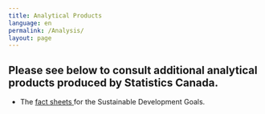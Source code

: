 ```yaml
---
title: Analytical Products
language: en
permalink: /Analysis/
layout: page
---
```


## Please see below to consult additional analytical products produced by Statistics Canada. 



* The <a href="https://www150.statcan.gc.ca/n1/pub/11-637-x/11-637-x2020001-eng.htm">fact sheets </a> for the Sustainable Development Goals. 
